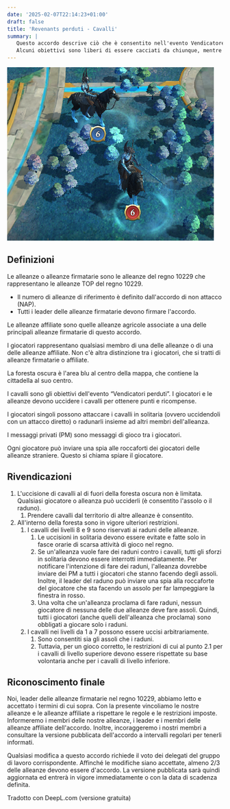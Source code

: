 ```yaml
---
date: '2025-02-07T22:14:23+01:00'
draft: false
title: 'Revenants perduti - Cavalli'
summary: |
   Questo accordo descrive ciò che è consentito nell'evento Vendicatore perduto.
   Alcuni obiettivi sono liberi di essere cacciati da chiunque, mentre altri non lo sono.
---
```


![Screenshot of some horses](Horses.png)

## Definizioni

Le alleanze o alleanze firmatarie sono le alleanze del regno 10229 che rappresentano le alleanze TOP del regno 10229.

- Il numero di alleanze di riferimento è definito dall'accordo di non attacco (NAP).
- Tutti i leader delle alleanze firmatarie devono firmare l'accordo.

Le alleanze affiliate sono quelle alleanze agricole associate a una delle principali alleanze firmatarie di questo accordo.

I giocatori rappresentano qualsiasi membro di una delle alleanze o di una delle alleanze affiliate. Non c'è altra distinzione tra i giocatori, che si tratti di alleanze firmatarie o affiliate.

La foresta oscura è l'area blu al centro della mappa, che contiene la cittadella al suo centro.

I cavalli sono gli obiettivi dell'evento “Vendicatori perduti”. I giocatori e le alleanze devono uccidere i cavalli per ottenere punti e ricompense.

I giocatori singoli possono attaccare i cavalli in solitaria (ovvero uccidendoli con un attacco diretto) o radunarli insieme ad altri membri dell'alleanza.

I messaggi privati (PM) sono messaggi di gioco tra i giocatori.

Ogni giocatore può inviare una spia alle roccaforti dei giocatori delle alleanze straniere. Questo si chiama spiare il giocatore.

## Rivendicazioni

1. L'uccisione di cavalli al di fuori della foresta oscura non è limitata. Qualsiasi giocatore o alleanza può ucciderli (è consentito l'assolo o il raduno). 
   1. Prendere cavalli dal territorio di altre alleanze è consentito.
2. All'interno della foresta sono in vigore ulteriori restrizioni. 
   1. I cavalli dei livelli 8 e 9 sono riservati ai raduni delle alleanze. 
      1. Le uccisioni in solitaria devono essere evitate e fatte solo in fasce orarie di scarsa attività di gioco nel regno.
      2. Se un'alleanza vuole fare dei raduni contro i cavalli, tutti gli sforzi in solitaria devono essere interrotti immediatamente. Per notificare l'intenzione di fare dei raduni, l'alleanza dovrebbe inviare dei PM a tutti i giocatori che stanno facendo degli assoli. Inoltre, il leader del raduno può inviare una spia alla roccaforte del giocatore che sta facendo un assolo per far lampeggiare la finestra in rosso.
      3. Una volta che un'alleanza proclama di fare raduni, nessun giocatore di nessuna delle due alleanze deve fare assoli. Quindi, tutti i giocatori (anche quelli dell'alleanza che proclama) sono obbligati a giocare solo i raduni.
   2. I cavalli nei livelli da 1 a 7 possono essere uccisi arbitrariamente. 
      1. Sono consentiti sia gli assoli che i raduni.
      2. Tuttavia, per un gioco corretto, le restrizioni di cui al punto 2.1 per i cavalli di livello superiore devono essere rispettate su base volontaria anche per i cavalli di livello inferiore.

## Riconoscimento finale

Noi, leader delle alleanze firmatarie nel regno 10229, abbiamo letto e accettato i termini di cui sopra. Con la presente vincoliamo le nostre alleanze e le alleanze affiliate a rispettare le regole e le restrizioni imposte. Informeremo i membri delle nostre alleanze, i leader e i membri delle alleanze affiliate dell'accordo. Inoltre, incoraggeremo i nostri membri a consultare la versione pubblicata dell'accordo a intervalli regolari per tenerli informati.

Qualsiasi modifica a questo accordo richiede il voto dei delegati del gruppo di lavoro corrispondente. Affinché le modifiche siano accettate, almeno 2/3 delle alleanze devono essere d'accordo. La versione pubblicata sarà quindi aggiornata ed entrerà in vigore immediatamente o con la data di scadenza definita.

Tradotto con DeepL.com (versione gratuita)
